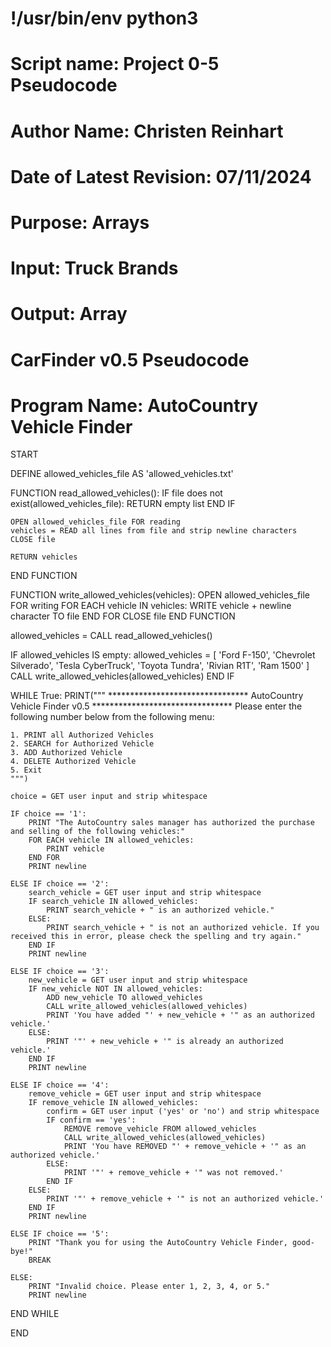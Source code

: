# !/usr/bin/env python3

# Script name: Project 0-5 Pseudocode
# Author Name: Christen Reinhart
# Date of Latest Revision: 07/11/2024
# Purpose: Arrays
# Input: Truck Brands
# Output: Array

# CarFinder v0.5 Pseudocode

# Program Name: AutoCountry Vehicle Finder

START

DEFINE allowed_vehicles_file AS 'allowed_vehicles.txt'

FUNCTION read_allowed_vehicles():
    IF file does not exist(allowed_vehicles_file):
        RETURN empty list
    END IF

    OPEN allowed_vehicles_file FOR reading
    vehicles = READ all lines from file and strip newline characters
    CLOSE file

    RETURN vehicles
END FUNCTION

FUNCTION write_allowed_vehicles(vehicles):
    OPEN allowed_vehicles_file FOR writing
    FOR EACH vehicle IN vehicles:
        WRITE vehicle + newline character TO file
    END FOR
    CLOSE file
END FUNCTION

allowed_vehicles = CALL read_allowed_vehicles()

IF allowed_vehicles IS empty:
    allowed_vehicles = [
        'Ford F-150', 
        'Chevrolet Silverado', 
        'Tesla CyberTruck', 
        'Toyota Tundra', 
        'Rivian R1T', 
        'Ram 1500'
    ]
    CALL write_allowed_vehicles(allowed_vehicles)
END IF

WHILE True:
    PRINT("""
    ********************************
    AutoCountry Vehicle Finder v0.5
    ********************************
    Please enter the following number below from the following menu:

    1. PRINT all Authorized Vehicles
    2. SEARCH for Authorized Vehicle
    3. ADD Authorized Vehicle
    4. DELETE Authorized Vehicle
    5. Exit
    """)

    choice = GET user input and strip whitespace

    IF choice == '1':
        PRINT "The AutoCountry sales manager has authorized the purchase and selling of the following vehicles:"
        FOR EACH vehicle IN allowed_vehicles:
            PRINT vehicle
        END FOR
        PRINT newline

    ELSE IF choice == '2':
        search_vehicle = GET user input and strip whitespace
        IF search_vehicle IN allowed_vehicles:
            PRINT search_vehicle + " is an authorized vehicle."
        ELSE:
            PRINT search_vehicle + " is not an authorized vehicle. If you received this in error, please check the spelling and try again."
        END IF
        PRINT newline

    ELSE IF choice == '3':
        new_vehicle = GET user input and strip whitespace
        IF new_vehicle NOT IN allowed_vehicles:
            ADD new_vehicle TO allowed_vehicles
            CALL write_allowed_vehicles(allowed_vehicles)
            PRINT 'You have added "' + new_vehicle + '" as an authorized vehicle.'
        ELSE:
            PRINT '"' + new_vehicle + '" is already an authorized vehicle.'
        END IF
        PRINT newline

    ELSE IF choice == '4':
        remove_vehicle = GET user input and strip whitespace
        IF remove_vehicle IN allowed_vehicles:
            confirm = GET user input ('yes' or 'no') and strip whitespace
            IF confirm == 'yes':
                REMOVE remove_vehicle FROM allowed_vehicles
                CALL write_allowed_vehicles(allowed_vehicles)
                PRINT 'You have REMOVED "' + remove_vehicle + '" as an authorized vehicle.'
            ELSE:
                PRINT '"' + remove_vehicle + '" was not removed.'
            END IF
        ELSE:
            PRINT '"' + remove_vehicle + '" is not an authorized vehicle.'
        END IF
        PRINT newline

    ELSE IF choice == '5':
        PRINT "Thank you for using the AutoCountry Vehicle Finder, good-bye!"
        BREAK

    ELSE:
        PRINT "Invalid choice. Please enter 1, 2, 3, 4, or 5."
        PRINT newline

END WHILE

END
